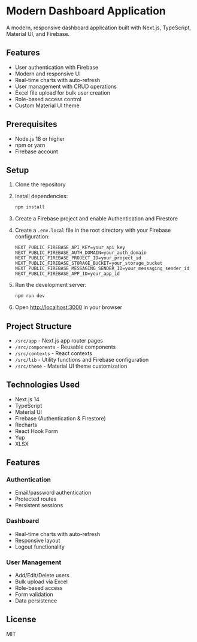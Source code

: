 # Modern Dashboard Application

A modern, responsive dashboard application built with Next.js, TypeScript, Material UI, and Firebase.

## Features

- User authentication with Firebase
- Modern and responsive UI
- Real-time charts with auto-refresh
- User management with CRUD operations
- Excel file upload for bulk user creation
- Role-based access control
- Custom Material UI theme

## Prerequisites

- Node.js 18 or higher
- npm or yarn
- Firebase account

## Setup

1. Clone the repository
2. Install dependencies:
   ```bash
   npm install
   ```

3. Create a Firebase project and enable Authentication and Firestore

4. Create a `.env.local` file in the root directory with your Firebase configuration:
   ```
   NEXT_PUBLIC_FIREBASE_API_KEY=your_api_key
   NEXT_PUBLIC_FIREBASE_AUTH_DOMAIN=your_auth_domain
   NEXT_PUBLIC_FIREBASE_PROJECT_ID=your_project_id
   NEXT_PUBLIC_FIREBASE_STORAGE_BUCKET=your_storage_bucket
   NEXT_PUBLIC_FIREBASE_MESSAGING_SENDER_ID=your_messaging_sender_id
   NEXT_PUBLIC_FIREBASE_APP_ID=your_app_id
   ```

5. Run the development server:
   ```bash
   npm run dev
   ```
6. Open [http://localhost:3000](http://localhost:3000) in your browser


## Project Structure

- `/src/app` - Next.js app router pages
- `/src/components` - Reusable components
- `/src/contexts` - React contexts
- `/src/lib` - Utility functions and Firebase configuration
- `/src/theme` - Material UI theme customization

## Technologies Used

- Next.js 14
- TypeScript
- Material UI
- Firebase (Authentication & Firestore)
- Recharts
- React Hook Form
- Yup
- XLSX

## Features

### Authentication
- Email/password authentication
- Protected routes
- Persistent sessions

### Dashboard
- Real-time charts with auto-refresh
- Responsive layout
- Logout functionality

### User Management
- Add/Edit/Delete users
- Bulk upload via Excel
- Role-based access
- Form validation
- Data persistence

## License

MIT
